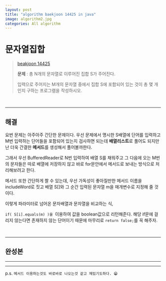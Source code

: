 ```yaml
---  
layout: post  
title: "algorithm baekjoon 14425 in java"  
image: algorithm2.jpg  
categories: All algorithm  
---  
```


# 문자열집합  

> [beakjoon 14425](https://www.acmicpc.net/problem/14425)  
>   
> **문제** : 총 N개의 문자열로 이루어진 집합 S가 주어진다.  
> 
> 입력으로 주어지는 M개의 문자열 중에서 집합 S에 포함되어 있는 것이 총 몇 개인지 구하는 프로그램을 작성하시오.  

<br>  

---  

## 해결  

요번 문제는 아주아주 간단한 문제이다. 우선 문제에서 명시한 S배열에 단어를 입력하고 M번 입력하는 단어들을 포함되어 있는지 검사하면 되는데 **배열리스트**로 풀어도 되지만 난 더욱 간결한 **메서드**를 생성해서 풀어볼까한다.  

그래서 우선 BufferedReader로 N번 입력하여 배열 S를 채워주고 그 다음에 오는 M번의 문자들은 따로 배열에 저장하지 않고 바로 for문안에서 메서드로 보내는 방식으로 처리해보려고 한다.  

메서드 또한 간단하게 짤 수 있는데, 우선 가독성이 좋아질만한 메서드 이름을 includeWord로 짓고 배열 S[]와 그 순간 입력된 문자열 m을 매개변수로 지정해 줄 것이다.  

이렇게 파라미터로 넘어온 문자배열과 문자열을 비교하는 식,

`if( S[i].equals(m) )을 `이용하여 값을 boolean값으로 리턴해준다. 해당 if문에 걸리지 않는다면 존재하지 않는 단어이기 때문에 마무리로 `return false;`를 꼭 해주자.  

<br>

---  

## 완성본  

---  

<script src="https://gist.github.com/nnlog/0152054ecfda6ef257c946bab53ca49c.js"></script>  

---   

p.s. `메서드 이용하는것도 바로바로 나오는것 같고 재밌기도하다. 😁`